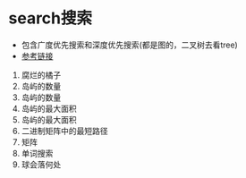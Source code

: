 # search搜索
- 包含广度优先搜索和深度优先搜索(都是图的，二叉树去看tree)
- [参考链接](https://space.bilibili.com/15965981/channel/seriesdetail)

1. 腐烂的橘子
2. 岛屿的数量
3. 岛屿的数量
4. 岛屿的最大面积
5. 岛屿的最大面积
6. 二进制矩阵中的最短路径
7. 矩阵
8. 单词搜索
9. 球会落何处